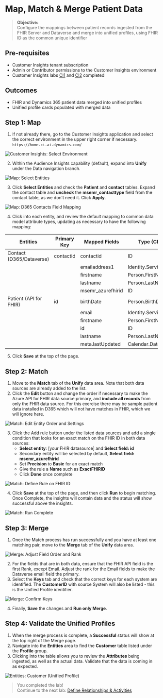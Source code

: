 # Map, Match & Merge Patient Data
>**Objective:**<br>
Configure the mappings between patient records ingested from the FHIR Server and Dataverse and merge into unified profiles, using FHIR ID as the common unique identifier 

## Pre-requisites
* Customer Insights tenant subscription
* Admin or Contributor permissions to the Customer Insights environment
* Customer Insights labs [CI1](https://github.com/microsoft/MC4H-Acceleration/tree/main/PatientOutreach_UserStoryTraining/4_Customer_Insights_Config/Lab_CI1) and [CI2](https://github.com/microsoft/MC4H-Acceleration/tree/main/PatientOutreach_UserStoryTraining/4_Customer_Insights_Config/Lab_CI2) completed


## Outcomes
* FHIR and Dynamics 365 patient data merged into unified profiles
* Unified profile cards populated with merged data 


## Step 1: Map

1.	If not already there, go to the Customer Insights application and select the correct environment in the upper right corner if necessary.<br>
`https://home.ci.ai.dynamics.com/`

![Customer Insights: Select Environment](./Images/CIEnvironmentSelection.png)

2.	Within the Audience Insights capability (default), expand into **Unify** under the Data navigation branch. 

![Map: Select Entities](./Images/MapSelectEntities.png)

3.	Click **Select Entities** and check the **Patient** and **contact** tables. Expand the contact table and **uncheck** the **msemr_contacttype** field from the contact table, as we don’t need it.  Click **Apply**.

![Map: D365 Contacts Field Mapping](./Images/MapDVContactMaps.png)

4.	Click into each entity, and review the default mapping to common data model attribute types, updating as necessary to have the following mapping:

| Entities | Primary Key | Mapped Fields | Type (CDM) |
| --- | --- | --- | --- |
| Contact (D365/Dataverse) | contactid | contactid | ID |
| | | emailaddress1 | Identity.Service.Email |
| | | firstname | Person.FirstName |
| | | lastname | Person.LastName |
| | | msemr_azurefhirid	| ID |
| Patient (API for FHIR) | id | birthDate | Person.BirthDate |
| | | email | Identity.Service.Email |
| | | firstname | Person.FirstName |
| | | id | ID |
| | | lastname | Person.LastName |
| | | meta.lastUpdated | Calendar.Date |

5.	Click **Save** at the top of the page.

## Step 2: Match
1.	Move to the **Match** tab of the **Unify** data area. Note that both data sources are already added to the list. 
2.	Click the **Edit** button and change the order if necessary to make the Azure API for FHIR data source primary, and **include all records** from only the FHIR data source. For this exercise there may be sample patient data installed in D365 which will not have matches in FHIR, which we will ignore here.

![Match: Edit Entity Order and Settings](./Images/MatchEditFHIR.png)

3.	Click the Add rule button under the listed data sources and add a single condition that looks for an exact match on the FHIR ID in both data sources:
    * **Select entity**: [your FHIR datasource] and **Select field: id** 
    * Secondary entity will be selected by default, **Select field: msemr_azurefhirid**
    * Set **Precision** to **Basic** for an exact match
    * Give the rule a **Name** such as **ExactFHIRID**
    * Click **Done** once complete

![Match: Define Rule on FHIR ID](./Images/MatchFHIRIDRule.png)

4.	Click **Save** at the top of the page, and then click **Run** to begin matching. Once Complete, the insights will contain data and the status will show successful above the insights.

![Match: Run Complete](./Images/Match.png)

## Step 3: Merge

1.	Once the Match process has run successfully and you have at least one matching pair, move to the **Merge** tab of the **Unify** data area.

![Merge: Adjust Field Order and Rank](./Images/Merge.png)

2. For the fields that are in both data, ensure that the FHIR API field is the first Rank, except Email. Adjust the rank for the Email fields to make the Dataverse email field the primary.
3. Select the **Keys** tab and check that the correct keys for each system are identified. The **CustomerID** with source System will also be listed - this is the Unified Profile identifier.

![Merge: Confirm Keys](./Images/MergeKeys.png)

4. Finally, **Save** the changes and **Run only Merge**.

## Step 4: Validate the Unified Profiles

1. When the merge process is complete, a **Successful** status will show at the top right of the Merge page.
2. Navigate into the **Entities** area to find the **Customer** table listed under the **Profile** group. 
2.	Clicking into the table allows you to review the **Attributes** being ingested, as well as the actual data. Validate that the data is coming in as expected.  

![Entities: Customer (Unified Profile)](./Images/UnifiedCustomerEntity.png)

> You completed the lab!<br>
Continue to the next lab: [Define Relationships & Activities](https://github.com/microsoft/MC4H-Acceleration/tree/main/PatientOutreach_UserStoryTraining/4_Customer_Insights_Config/Lab_CI4)